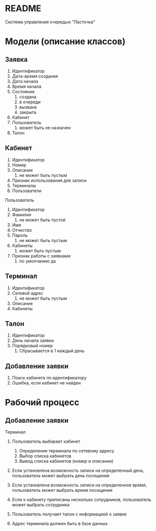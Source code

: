 README
======

Система управления очередью "Ласточка"


Модели (описание классов)
=========================

Заявка
------
1. Идентификатор
2. Дата-время создания
3. Дата начала
4. Время начала
5. Состояние
    1) создана
    2) в очереди
    3) вызвана
    4) закрыта
6. Кабинет
7. Пользователь
    1) может быть не назначен
8. Талон

Кабинет
-------
1. Идентификатор
2. Номер
3. Описание
    1) не может быть пустым
4. Признак использования для записи
5. Терминалы
6. Пользователи


Пользователь
1. Идентификатор
2. Фамилия
    1) не может быть пустой
3. Имя
4. Отчество
5. Пароль
    1) не может быть пустым
6. Кабинеты
    1) может быть пустым
7. Признак работы с заявками
    1) по умолчанию да

Терминал
--------
1. Идентификатор
2. Сетевой адрес
    1) не может быть пустым
3. Описание
4. Кабинеты

Талон
-----
1. Идентификатор
2. День начала заявки
3. Порядковый номер
    1) Сбрасывается в 1 каждый день

Добавление заявки
-----------------
1. Поиск кабинета по идентификатору
2. Ошибка, если кабинет не найден


Рабочий процесс
===============

Добавление заявки
-----------------
Терминал
1. Пользователь выбирает кабинет
    1) Определение терминала по сетевому адресу
    2) Выбор списка кабинетов
    3) Вывод списка кабинетов (номер и описание)
2. Если установлена возможность записи на определенный день, пользователь может выбрать день посещения
3. Если установлена возможность записи на определенное время, пользователь может выбрать время посещения
4. Если к кабинету приписаны несколько сотрудников, пользователь может выбрать сотрудника
5. Пользователь получает талон с информацией о заявке

1. Адрес терминала должен быть в базе данных